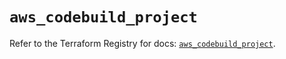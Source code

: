 # `aws_codebuild_project`

Refer to the Terraform Registry for docs: [`aws_codebuild_project`](https://registry.terraform.io/providers/hashicorp/aws/5.65.0/docs/resources/codebuild_project).
